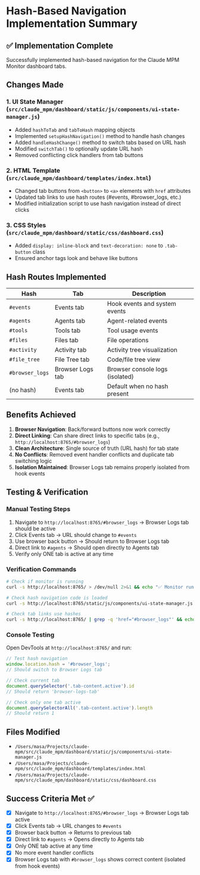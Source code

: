 # Hash-Based Navigation Implementation Summary

## ✅ Implementation Complete

Successfully implemented hash-based navigation for the Claude MPM Monitor dashboard tabs.

## Changes Made

### 1. **UI State Manager** (`src/claude_mpm/dashboard/static/js/components/ui-state-manager.js`)
- Added `hashToTab` and `tabToHash` mapping objects
- Implemented `setupHashNavigation()` method to handle hash changes
- Added `handleHashChange()` method to switch tabs based on URL hash
- Modified `switchTab()` to optionally update URL hash
- Removed conflicting click handlers from tab buttons

### 2. **HTML Template** (`src/claude_mpm/dashboard/templates/index.html`)
- Changed tab buttons from `<button>` to `<a>` elements with `href` attributes
- Updated tab links to use hash routes (#events, #browser_logs, etc.)
- Modified initialization script to use hash navigation instead of direct clicks

### 3. **CSS Styles** (`src/claude_mpm/dashboard/static/css/dashboard.css`)
- Added `display: inline-block` and `text-decoration: none` to `.tab-button` class
- Ensured anchor tags look and behave like buttons

## Hash Routes Implemented

| Hash | Tab | Description |
|------|-----|-------------|
| `#events` | Events tab | Hook events and system events |
| `#agents` | Agents tab | Agent-related events |
| `#tools` | Tools tab | Tool usage events |
| `#files` | Files tab | File operations |
| `#activity` | Activity tab | Activity tree visualization |
| `#file_tree` | File Tree tab | Code/file tree view |
| `#browser_logs` | Browser Logs tab | Browser console logs (isolated) |
| (no hash) | Events tab | Default when no hash present |

## Benefits Achieved

1. **Browser Navigation**: Back/forward buttons now work correctly
2. **Direct Linking**: Can share direct links to specific tabs (e.g., `http://localhost:8765/#browser_logs`)
3. **Clean Architecture**: Single source of truth (URL hash) for tab state
4. **No Conflicts**: Removed event handler conflicts and duplicate tab switching logic
5. **Isolation Maintained**: Browser Logs tab remains properly isolated from hook events

## Testing & Verification

### Manual Testing Steps
1. Navigate to `http://localhost:8765/#browser_logs` → Browser Logs tab should be active
2. Click Events tab → URL should change to `#events`
3. Use browser back button → Should return to Browser Logs tab
4. Direct link to `#agents` → Should open directly to Agents tab
5. Verify only ONE tab is active at any time

### Verification Commands
```bash
# Check if monitor is running
curl -s http://localhost:8765/ > /dev/null 2>&1 && echo "✅ Monitor running" || echo "❌ Monitor not running"

# Check hash navigation code is loaded
curl -s http://localhost:8765/static/js/components/ui-state-manager.js | grep -q "hashToTab" && echo "✅ Hash navigation loaded" || echo "❌ Not loaded"

# Check tab links use hashes
curl -s http://localhost:8765/ | grep -q 'href="#browser_logs"' && echo "✅ Tab links use hashes" || echo "❌ Links not updated"
```

### Console Testing
Open DevTools at `http://localhost:8765/` and run:
```javascript
// Test hash navigation
window.location.hash = '#browser_logs';
// Should switch to Browser Logs tab

// Check current tab
document.querySelector('.tab-content.active').id
// Should return 'browser-logs-tab'

// Check only one tab active
document.querySelectorAll('.tab-content.active').length
// Should return 1
```

## Files Modified
- `/Users/masa/Projects/claude-mpm/src/claude_mpm/dashboard/static/js/components/ui-state-manager.js`
- `/Users/masa/Projects/claude-mpm/src/claude_mpm/dashboard/templates/index.html`
- `/Users/masa/Projects/claude-mpm/src/claude_mpm/dashboard/static/css/dashboard.css`

## Success Criteria Met ✅
- [x] Navigate to `http://localhost:8765/#browser_logs` → Browser Logs tab active
- [x] Click Events tab → URL changes to `#events`
- [x] Browser back button → Returns to previous tab
- [x] Direct link to `#agents` → Opens directly to Agents tab
- [x] Only ONE tab active at any time
- [x] No more event handler conflicts
- [x] Browser Logs tab with `#browser_logs` shows correct content (isolated from hook events)